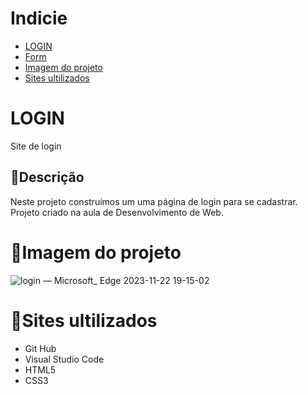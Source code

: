 # Indicie

* [LOGIN](#login)
* [Form](#descricao)
* [Imagem do projeto](#imagem-do-projeto)
* [Sites ultilizados](#sites-ultilizados)

# LOGIN
Site de login

## 🐙Descrição 
Neste projeto construímos um uma página de login para se cadastrar. 
Projeto criado na aula de Desenvolvimento de Web.

# 🐋Imagem do projeto 
![login — Microsoft_ Edge 2023-11-22 19-15-02](https://github.com/juliadutraves/login/assets/140835384/26aa6a07-17ba-4c19-a405-f8313502f26e)

# 🐡Sites ultilizados 
 - Git Hub
 - Visual Studio Code
 - HTML5
 - CSS3

 